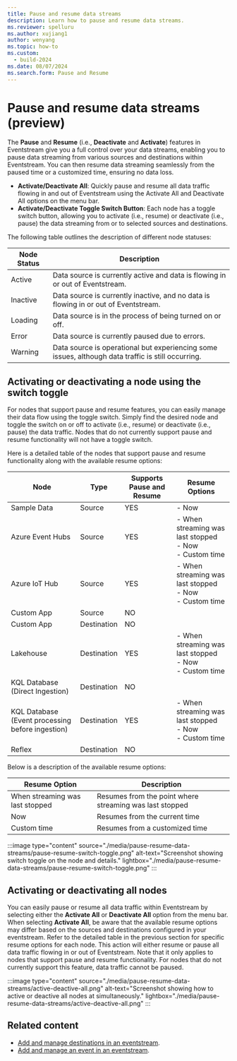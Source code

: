```yaml
---
title: Pause and resume data streams
description: Learn how to pause and resume data streams.
ms.reviewer: spelluru
ms.author: xujiang1
author: wenyang
ms.topic: how-to
ms.custom:
  - build-2024
ms.date: 08/07/2024
ms.search.form: Pause and Resume
---
```


# Pause and resume data streams (preview)

The **Pause** and **Resume** (i.e., **Deactivate** and **Activate**) features in Eventstream give you a full control over your data streams, enabling you to pause data streaming from various sources and destinations within Eventstream. You can then resume data streaming seamlessly from the paused time or a customized time, ensuring no data loss.

* **Activate/Deactivate All**: Quickly pause and resume all data traffic flowing in and out of Eventstream using the Activate All and Deactivate All options on the menu bar.
* **Activate/Deactivate Toggle Switch Button**: Each node has a toggle switch button, allowing you to activate (i.e., resume) or deactivate (i.e., pause) the data streaming from or to selected sources and destinations.

The following table outlines the description of different node statuses:

| Node Status | Description |
| --- | --- |
| Active | Data source is currently active and data is flowing in or out of Eventstream. |
| Inactive | Data source is currently inactive, and no data is flowing in or out of Eventstream. |
| Loading | Data source is in the process of being turned on or off. |
| Error | Data source is currently paused due to errors.  |
| Warning | Data source is operational but experiencing some issues, although data traffic is still occurring. |

## Activating or deactivating a node using the switch toggle

For nodes that support pause and resume features, you can easily manage their data flow using the toggle switch. Simply find the desired node and toggle the switch on or off to activate (i.e., resume) or deactivate (i.e., pause) the data traffic. Nodes that do not currently support pause and resume functionality will not have a toggle switch.

Here is a detailed table of the nodes that support pause and resume functionality along with the available resume options:

| Node                          | Type                  | Supports Pause and Resume |  Resume Options                              |
|-------------------------------|-----------------------|-----------------------|---------------------------------------------|
| Sample Data                   | Source                | YES                   | - Now                                       |
| Azure Event Hubs              | Source                | YES                   | - When streaming was last stopped<br>- Now<br>- Custom time |
| Azure IoT Hub                 | Source                | YES                   | - When streaming was last stopped<br>- Now<br>- Custom time |
| Custom App                    | Source                | NO                    |                              |
| Custom App                    | Destination           | NO                    |                              |
| Lakehouse                     | Destination           | YES                   | - When streaming was last stopped<br>- Now<br>- Custom time |
| KQL Database (Direct Ingestion) | Destination           | NO                    |                               |
| KQL Database (Event processing before ingestion) | Destination           | YES                   | - When streaming was last stopped<br>- Now<br>- Custom time |
| Reflex                        | Destination           | NO                    |                               |

Below is a description of the available resume options:

| Resume Option                 | Description                                      |
|-------------------------------|----------------------------------------------|
| When streaming was last stopped | Resumes from the point where streaming was last stopped |
| Now                           | Resumes from the current time                |
| Custom time                   | Resumes from a customized time |

:::image type="content" source="./media/pause-resume-data-streams/pause-resume-switch-toggle.png" alt-text="Screenshot showing switch toggle on the node and details." lightbox="./media/pause-resume-data-streams/pause-resume-switch-toggle.png" :::

## Activating or deactivating all nodes

You can easily pause or resume all data traffic within Eventstream by selecting either the **Activate All** or **Deactivate All** option from the menu bar. When selecting **Activate All**, be aware that the available resume options may differ based on the sources and destinations configured in your eventstream. Refer to the detailed table in the previous section for specific resume options for each node. This action will either resume or pause all data traffic flowing in or out of Eventstream. Note that it only applies to nodes that support pause and resume functionality. For nodes that do not currently support this feature, data traffic cannot be paused.

:::image type="content" source="./media/pause-resume-data-streams/active-deactive-all.png" alt-text="Screenshot showing how to active or deactive all nodes at simultaneously." lightbox="./media/pause-resume-data-streams/active-deactive-all.png" :::

## Related content

* [Add and manage destinations in an eventstream](./add-manage-eventstream-destinations.md).
* [Add and manage an event in an eventstream](./add-manage-eventstream-sources.md).
